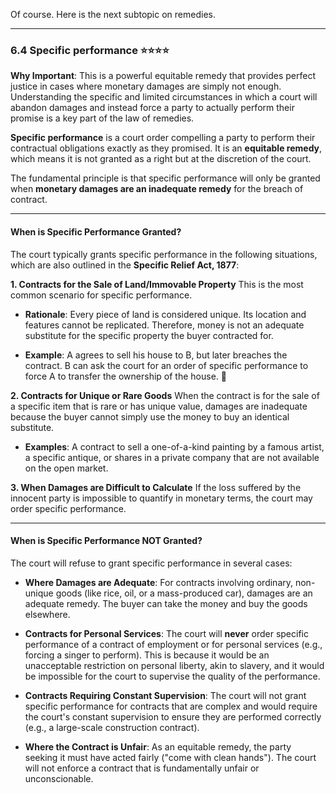 Of course. Here is the next subtopic on remedies.

---

### **6.4 Specific performance** ⭐⭐⭐⭐

**Why Important**: This is a powerful equitable remedy that provides perfect justice in cases where monetary damages are simply not enough. Understanding the specific and limited circumstances in which a court will abandon damages and instead force a party to actually perform their promise is a key part of the law of remedies.

**Specific performance** is a court order compelling a party to perform their contractual obligations exactly as they promised. It is an **equitable remedy**, which means it is not granted as a right but at the discretion of the court.

The fundamental principle is that specific performance will only be granted when **monetary damages are an inadequate remedy** for the breach of contract.

---

#### **When is Specific Performance Granted?**

The court typically grants specific performance in the following situations, which are also outlined in the **Specific Relief Act, 1877**:

**1. Contracts for the Sale of Land/Immovable Property** This is the most common scenario for specific performance.

- **Rationale**: Every piece of land is considered unique. Its location and features cannot be replicated. Therefore, money is not an adequate substitute for the specific property the buyer contracted for.
    
- **Example**: A agrees to sell his house to B, but later breaches the contract. B can ask the court for an order of specific performance to force A to transfer the ownership of the house. 🏡
    

**2. Contracts for Unique or Rare Goods** When the contract is for the sale of a specific item that is rare or has unique value, damages are inadequate because the buyer cannot simply use the money to buy an identical substitute.

- **Examples**: A contract to sell a one-of-a-kind painting by a famous artist, a specific antique, or shares in a private company that are not available on the open market.
    

**3. When Damages are Difficult to Calculate** If the loss suffered by the innocent party is impossible to quantify in monetary terms, the court may order specific performance.

---

#### **When is Specific Performance NOT Granted?**

The court will refuse to grant specific performance in several cases:

- **Where Damages are Adequate**: For contracts involving ordinary, non-unique goods (like rice, oil, or a mass-produced car), damages are an adequate remedy. The buyer can take the money and buy the goods elsewhere.
    
- **Contracts for Personal Services**: The court will **never** order specific performance of a contract of employment or for personal services (e.g., forcing a singer to perform). This is because it would be an unacceptable restriction on personal liberty, akin to slavery, and it would be impossible for the court to supervise the quality of the performance.
    
- **Contracts Requiring Constant Supervision**: The court will not grant specific performance for contracts that are complex and would require the court's constant supervision to ensure they are performed correctly (e.g., a large-scale construction contract).
    
- **Where the Contract is Unfair**: As an equitable remedy, the party seeking it must have acted fairly ("come with clean hands"). The court will not enforce a contract that is fundamentally unfair or unconscionable.